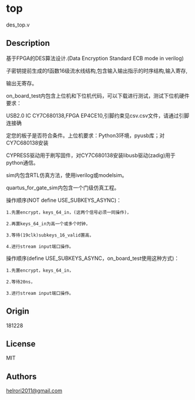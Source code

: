 top        
======

des_top.v

Description 
--------------

基于FPGA的DES算法设计.(Data Encryption Standard ECB mode in verilog)

子密钥提前生成的f函数16级流水线结构,包含输入输出指示的时序结构,输入寄存,

输出无寄存。

on_board_test内包含上位机和下位机代码，可以下载进行测试，测试下位机硬件要求：

USB2.0 IC CY7C680138,FPGA EP4CE10,引脚约束见csv.csv文件，请通过引脚连接确

定您的板子是否符合条件。上位机要求：Python3环境，pyusb库；对CY7C680138安装

CYPRESS驱动用于刷写固件，对CY7C680138安装libusb驱动(zadig)用于python通信。

sim内包含RTL仿真方法，使用iverilog或modelsim。

quartus_for_gate_sim内包含一个门级仿真工程。


操作顺序(NOT define USE_SUBKEYS_ASYNC)：

    1.先置encrypt，keys_64_in，(这两个信号必须一同操作)，

    2.再置keys_64_in为高一个或多个时钟，

    3.等待(19clk)subkeys_16_valid置高，

    4.进行stream input端口操作。

操作顺序(define USE_SUBKEYS_ASYNC，on_board_test使用这种方式)：

    1.先置encrypt，keys_64_in，

    2.等待20ns，

    3.进行stream input端口操作。
    
Origin
--------------
 
181228

License    
--------------
 
MIT
   
Authors
--------------
helrori2011@gmail.com
   
